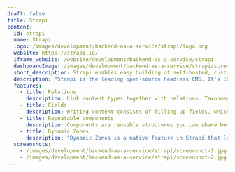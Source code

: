 ```yaml
---
draft: false
title: Strapi
content:
  id: strapi
  name: Strapi
  logo: /images/development/backend-as-a-service/strapi/logo.png
  website: https://strapi.io/
  iframe_website: /website/development/backend-as-a-service/strapi
  dashboardImage: /images/development/backend-as-a-service/strapi/screenshot-1.jpg
  short_description: Strapi enables easy building of self-hosted, customizable, performant content API.
  description: "Strapi is the leading open-source headless CMS. It's 100% JavaScript, fully customizable and developer-first."
  features:
    - title: Relations
      description: Link content types together with relations. Taxonomy is crucial for your user experience, SEO, or your content modeling. You can leverage Strapi to create categories, link authors to articles, or even more complex multi-criteria relationships.
    - title: Fields
      description: Writing content consists of filling up fields, which are meant to contain specific content (e.g. text, numbers, media, etc.). Easily configure them through the Content-Types Builder.
    - title: Repeatable components
      description: Components are reusable structures you can share between all your content types. Components can be included in any content type either as a single entry or a list of entries for meta information, links, sections list or any repeatable content.
    - title: Dynamic Zones
      description: "Dynamic Zones is a native feature in Strapi that lets teams build customizable pages on the fly and minimize the time it takes developers to add new content. It lets your developers build web experiences and have a good night's sleep without worrying about all the content being seamlessly added by the content managers."
  screenshots:
    - /images/development/backend-as-a-service/strapi/screenshot-1.jpg
    - /images/development/backend-as-a-service/strapi/screenshot-2.jpg
---
```

